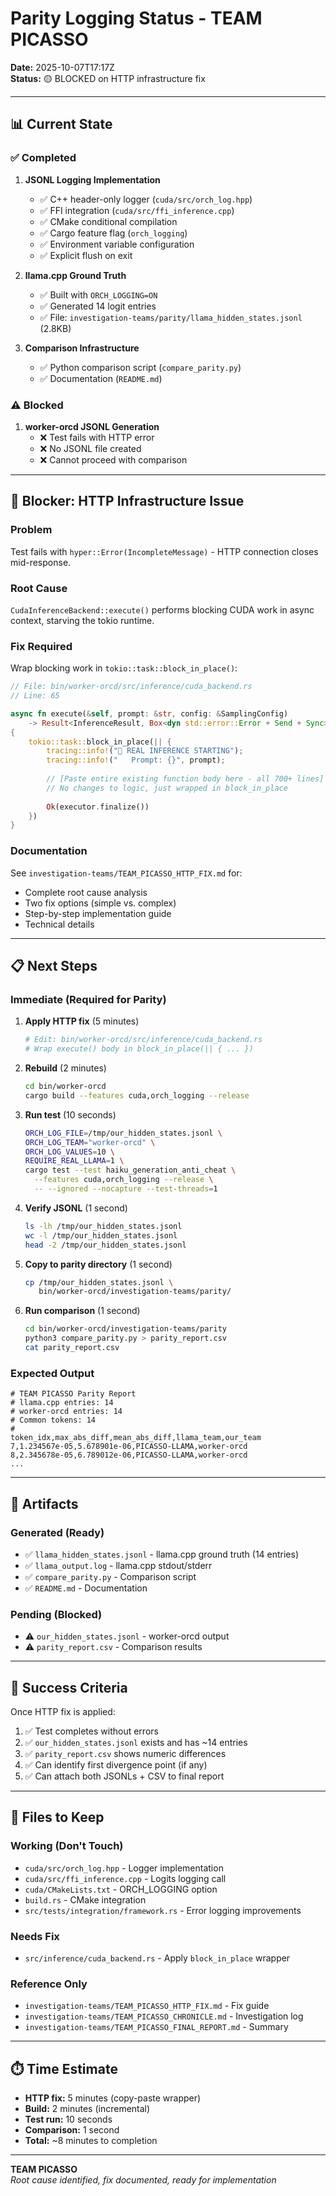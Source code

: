 # Parity Logging Status - TEAM PICASSO

**Date:** 2025-10-07T17:17Z  
**Status:** 🟡 BLOCKED on HTTP infrastructure fix

---

## 📊 Current State

### ✅ Completed
1. **JSONL Logging Implementation**
   - ✅ C++ header-only logger (`cuda/src/orch_log.hpp`)
   - ✅ FFI integration (`cuda/src/ffi_inference.cpp`)
   - ✅ CMake conditional compilation
   - ✅ Cargo feature flag (`orch_logging`)
   - ✅ Environment variable configuration
   - ✅ Explicit flush on exit

2. **llama.cpp Ground Truth**
   - ✅ Built with `ORCH_LOGGING=ON`
   - ✅ Generated 14 logit entries
   - ✅ File: `investigation-teams/parity/llama_hidden_states.jsonl` (2.8KB)

3. **Comparison Infrastructure**
   - ✅ Python comparison script (`compare_parity.py`)
   - ✅ Documentation (`README.md`)

### ⚠️ Blocked
1. **worker-orcd JSONL Generation**
   - ❌ Test fails with HTTP error
   - ❌ No JSONL file created
   - ❌ Cannot proceed with comparison

---

## 🔴 Blocker: HTTP Infrastructure Issue

### Problem
Test fails with `hyper::Error(IncompleteMessage)` - HTTP connection closes mid-response.

### Root Cause
`CudaInferenceBackend::execute()` performs blocking CUDA work in async context, starving the tokio runtime.

### Fix Required
Wrap blocking work in `tokio::task::block_in_place()`:

```rust
// File: bin/worker-orcd/src/inference/cuda_backend.rs
// Line: 65

async fn execute(&self, prompt: &str, config: &SamplingConfig) 
    -> Result<InferenceResult, Box<dyn std::error::Error + Send + Sync>> 
{
    tokio::task::block_in_place(|| {
        tracing::info!("🚀 REAL INFERENCE STARTING");
        tracing::info!("   Prompt: {}", prompt);
        
        // [Paste entire existing function body here - all 700+ lines]
        // No changes to logic, just wrapped in block_in_place
        
        Ok(executor.finalize())
    })
}
```

### Documentation
See `investigation-teams/TEAM_PICASSO_HTTP_FIX.md` for:
- Complete root cause analysis
- Two fix options (simple vs. complex)
- Step-by-step implementation guide
- Technical details

---

## 📋 Next Steps

### Immediate (Required for Parity)

1. **Apply HTTP fix** (5 minutes)
   ```bash
   # Edit: bin/worker-orcd/src/inference/cuda_backend.rs
   # Wrap execute() body in block_in_place(|| { ... })
   ```

2. **Rebuild** (2 minutes)
   ```bash
   cd bin/worker-orcd
   cargo build --features cuda,orch_logging --release
   ```

3. **Run test** (10 seconds)
   ```bash
   ORCH_LOG_FILE=/tmp/our_hidden_states.jsonl \
   ORCH_LOG_TEAM="worker-orcd" \
   ORCH_LOG_VALUES=10 \
   REQUIRE_REAL_LLAMA=1 \
   cargo test --test haiku_generation_anti_cheat \
     --features cuda,orch_logging --release \
     -- --ignored --nocapture --test-threads=1
   ```

4. **Verify JSONL** (1 second)
   ```bash
   ls -lh /tmp/our_hidden_states.jsonl
   wc -l /tmp/our_hidden_states.jsonl
   head -2 /tmp/our_hidden_states.jsonl
   ```

5. **Copy to parity directory** (1 second)
   ```bash
   cp /tmp/our_hidden_states.jsonl \
      bin/worker-orcd/investigation-teams/parity/
   ```

6. **Run comparison** (1 second)
   ```bash
   cd bin/worker-orcd/investigation-teams/parity
   python3 compare_parity.py > parity_report.csv
   cat parity_report.csv
   ```

### Expected Output

```csv
# TEAM PICASSO Parity Report
# llama.cpp entries: 14
# worker-orcd entries: 14
# Common tokens: 14
#
token_idx,max_abs_diff,mean_abs_diff,llama_team,our_team
7,1.234567e-05,5.678901e-06,PICASSO-LLAMA,worker-orcd
8,2.345678e-05,6.789012e-06,PICASSO-LLAMA,worker-orcd
...
```

---

## 📁 Artifacts

### Generated (Ready)
- ✅ `llama_hidden_states.jsonl` - llama.cpp ground truth (14 entries)
- ✅ `llama_output.log` - llama.cpp stdout/stderr
- ✅ `compare_parity.py` - Comparison script
- ✅ `README.md` - Documentation

### Pending (Blocked)
- ⚠️ `our_hidden_states.jsonl` - worker-orcd output
- ⚠️ `parity_report.csv` - Comparison results

---

## 🎯 Success Criteria

Once HTTP fix is applied:

1. ✅ Test completes without errors
2. ✅ `our_hidden_states.jsonl` exists and has ~14 entries
3. ✅ `parity_report.csv` shows numeric differences
4. ✅ Can identify first divergence point (if any)
5. ✅ Can attach both JSONLs + CSV to final report

---

## 📝 Files to Keep

### Working (Don't Touch)
- `cuda/src/orch_log.hpp` - Logger implementation
- `cuda/src/ffi_inference.cpp` - Logits logging call
- `cuda/CMakeLists.txt` - ORCH_LOGGING option
- `build.rs` - CMake integration
- `src/tests/integration/framework.rs` - Error logging improvements

### Needs Fix
- `src/inference/cuda_backend.rs` - Apply `block_in_place` wrapper

### Reference Only
- `investigation-teams/TEAM_PICASSO_HTTP_FIX.md` - Fix guide
- `investigation-teams/TEAM_PICASSO_CHRONICLE.md` - Investigation log
- `investigation-teams/TEAM_PICASSO_FINAL_REPORT.md` - Summary

---

## ⏱️ Time Estimate

- **HTTP fix:** 5 minutes (copy-paste wrapper)
- **Build:** 2 minutes (incremental)
- **Test run:** 10 seconds
- **Comparison:** 1 second
- **Total:** ~8 minutes to completion

---

**TEAM PICASSO**  
*Root cause identified, fix documented, ready for implementation*

